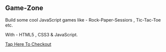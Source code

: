 ## Game-Zone
Build some cool JavaScript games like - Rock-Paper-Sessiors , Tic-Tac-Toe etc. 

With - HTML5 , CSS3 & JavaScript.

[Tap Here To Checkout](https://aritra120.github.io/Game_Zone/)
